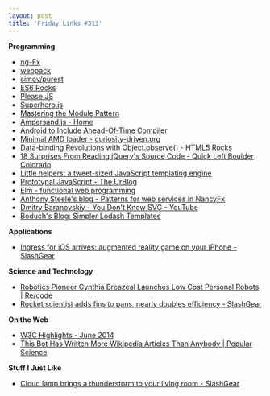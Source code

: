 ```yaml
---
layout: post
title: 'Friday Links #313'
---
```

**Programming**

  * [ng-Fx](http://hendrixer.github.io/)
  * [webpack](http://webpack.github.io/docs/)
  * [simov/purest](https://github.com/simov/purest)
  * [ES6 Rocks](http://es6rocks.com/)
  * [Please JS](http://www.checkman.io/please/)
  * [Superhero.js](http://feeds.hanselman.com/~/68930901/0/scotthanselman~Hanselmans-Newsletter-of-Wonderful-Things-June-nd.aspx)
  * [Mastering the Module Pattern](http://toddmotto.com/mastering-the-module-pattern/)
  * [Ampersand.js - Home](http://ampersandjs.com/)
  * [Android to Include Ahead-Of-Time Compiler](http://www.infoq.com/news/2014/07/ahead-of-time-compiler-os?utm_campaign=infoq_content&utm_source=infoq&utm_medium=feed&utm_term=global)
  * [Minimal AMD loader - curiosity-driven.org](https://curiosity-driven.org/minimal-loader?utm_source=echojs)
  * [Data-binding Revolutions with Object.observe() - HTML5 Rocks](http://www.html5rocks.com/en/tutorials/es7/observe/)
  * [18 Surprises From Reading jQuery's Source Code - Quick Left Boulder Colorado](http://quickleft.com/blog/18-surprises-from-reading-jquery-s-source-code)
  * [Little helpers: a tweet-sized JavaScript templating engine](http://mir.aculo.us/2011/03/09/little-helpers-a-tweet-sized-javascript-templating-engine/)
  * [Prototypal JavaScript - The UrBlog](http://jurberg.github.io/blog/2014/07/12/javascript-prototype/)
  * [Elm - functional web programming](http://elm-lang.org/)
  * [Anthony Steele's blog - Patterns for web services in NancyFx](http://anthonysteele.co.uk/patterns-of-web-apis-in-nancy)
  * [Dmitry Baranovskiy - You Don't Know SVG - YouTube](https://www.youtube.com/watch?v=SeLOt_BRAqc)
  * [Boduch's Blog: Simpler Lodash Templates](http://www.boduch.ca/2014/07/simpler-lodash-templates.html)

**Applications**

  * [Ingress for iOS arrives: augmented reality game on your iPhone - SlashGear](http://www.slashgear.com/ingress-for-ios-arrives-augmented-reality-on-your-iphone-14337218/)

**Science and Technology**

  * [Robotics Pioneer Cynthia Breazeal Launches Low Cost Personal Robots | Re/code](http://recode.net/2014/07/16/robotics-pioneer-launches-the-first-personal-robot-you-might-actually-buy/)
  * [Rocket scientist adds fins to pans, nearly doubles efficiency - SlashGear](http://www.slashgear.com/rocket-scientist-adds-fins-to-pans-nearly-doubles-efficiency-14337240/)

**On the Web**

  * [W3C Highlights - June 2014](http://www.w3.org/2014/06/w3c-highlights/?utm_source=html5weekly&utm_medium=email)
  * [This Bot Has Written More Wikipedia Articles Than Anybody | Popular Science](http://www.popsci.com/article/science/bot-has-written-more-wikipedia-articles-anybody)

**Stuff I Just Like**

  * [Cloud lamp brings a thunderstorm to your living room - SlashGear](http://www.slashgear.com/cloud-lamp-brings-a-thunderstorm-to-your-living-room-11337115/)  
  
  
  

